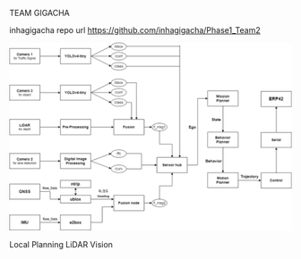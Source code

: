 TEAM GIGACHA

inhagigacha repo url
https://github.com/inhagigacha/Phase1_Team2

![system flow](/gigacha_system.io.drawio.png)

Local
Planning
LiDAR
Vision